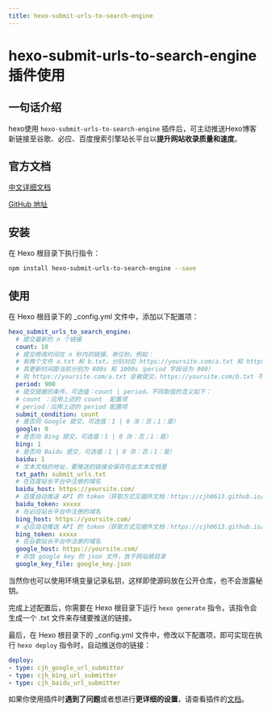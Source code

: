 ```yaml
---
title: hexo-submit-urls-to-search-engine
---
```

# hexo-submit-urls-to-search-engine 插件使用 <Badge text="@cjh0613"/> <Badge text="Finish"/>

## 一句话介绍
hexo使用 `hexo-submit-urls-to-search-engine` 插件后，可主动推送Hexo博客新链接至谷歌、必应、百度搜索引擎站长平台以**提升网站收录质量和速度**。

## 官方文档
[中文详细文档](https://cjh0613.github.io/blog/20200603HexoSubmitUrlsToSearchEngine.html)

[GitHub 地址](https://github.com/cjh0613/hexo-submit-urls-to-search-engine)

## 安装

  在 Hexo 根目录下执行指令：

  ```bash
  npm install hexo-submit-urls-to-search-engine --save
  ```

## 使用

  在 Hexo 根目录下的 _config.yml 文件中，添加以下配置项：

  ```yaml
  hexo_submit_urls_to_search_engine:
    # 提交最新的 n 个链接
    count: 10
    # 提交修改时间在 n 秒内的链接，单位秒。例如：
    # 有两个文件 a.txt 和 b.txt，分别对应 https://yoursite.com/a.txt 和 https://yoursite.com/b.txt
    # 其更新时间距当前分别为 800s 和 1000s（period 字段设为 900）
    # 则 https://yoursite.com/a.txt 会被提交，https://yoursite.com/b.txt 不会
    period: 900
    # 提交链接的条件，可选值：count | period。不同取值的含义如下：
    # count ：应用上述的 count  配置项
    # period：应用上述的 period 配置项
    submit_condition: count
    # 是否向 Google 提交，可选值：1 | 0（0：否；1：是）
    google: 0
    # 是否向 Bing 提交，可选值：1 | 0（0：否；1：是）
    bing: 1
    # 是否向 Baidu 提交，可选值：1 | 0（0：否；1：是）
    baidu: 1
    # 文本文档的地址，要推送的链接会保存在此文本文档里
    txt_path: submit_urls.txt
    # 在百度站长平台中注册的域名
    baidu_host: https://yoursite.com/
    # 百度自动推送 API 的 token（获取方式见插件文档：https://cjh0613.github.io/blog/20200603HexoSubmitUrlsToSearchEngine.html）
    baidu_token: xxxxx
    # 在必应站长平台中注册的域名
    bing_host: https://yoursite.com/
    # 必应自动推送 API 的 token（获取方式见插件文档：https://cjh0613.github.io/blog/20200603HexoSubmitUrlsToSearchEngine.html）
    bing_token: xxxxx
    # 在谷歌站长平台中注册的域名
    google_host: https://yoursite.com/
    # 存放 google key 的 json 文件，放于网站根目录
    google_key_file: google_key.json
  ```


  当然你也可以使用环境变量记录私钥，这样即使源码放在公开仓库，也不会泄露秘钥。


  完成上述配置后，你需要在 Hexo 根目录下运行 `hexo generate` 指令，该指令会生成一个 .txt 文件来存储要推送的链接。

  最后，在 Hexo 根目录下的 _config.yml 文件中，修改以下配置项，即可实现在执行 `hexo deploy` 指令时，自动推送你的链接：

  ```yaml
  deploy:
  - type: cjh_google_url_submitter
  - type: cjh_bing_url_submitter
  - type: cjh_baidu_url_submitter
  ```

如果你使用插件时**遇到了问题**或者想进行**更详细的设置**，请查看插件的[文档](https://cjh0613.github.io/blog/20200603HexoSubmitUrlsToSearchEngine.html)。

